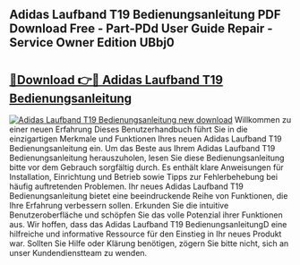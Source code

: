 ## Adidas Laufband T19 Bedienungsanleitung PDF Download Free - Part-PDd User Guide Repair - Service Owner Edition UBbj0

# <h2><a href="http://df61u8b.blite.top/?on=Adidas+Laufband+T19+Bedienungsanleitung">🔗Download 👉🔴 Adidas Laufband T19 Bedienungsanleitung</a></h2>

[![Adidas Laufband T19 Bedienungsanleitung new download](https://i.imgur.com/lujVjoI.png)](http://df61u8b.blite.top/?on=Adidas+Laufband+T19+Bedienungsanleitung)
Willkommen zu einer neuen Erfahrung Dieses Benutzerhandbuch führt Sie in die einzigartigen Merkmale und Funktionen Ihres neuen Adidas Laufband T19 Bedienungsanleitung ein. Um das Beste aus Ihrem Adidas Laufband T19 Bedienungsanleitung herauszuholen, lesen Sie diese Bedienungsanleitung bitte vor dem Gebrauch sorgfältig durch. Es enthält klare Anweisungen für Installation, Einrichtung und Betrieb sowie Tipps zur Fehlerbehebung bei häufig auftretenden Problemen. Ihr neues Adidas Laufband T19 Bedienungsanleitung bietet eine beeindruckende Reihe von Funktionen, die Ihre Erfahrung verbessern sollen. Erkunden Sie die intuitive Benutzeroberfläche und schöpfen Sie das volle Potenzial ihrer Funktionen aus. Wir hoffen, dass das Adidas Laufband T19 BedienungsanleitungD eine hilfreiche und informative Ressource für den Einstieg in Ihr neues Produkt war. Sollten Sie Hilfe oder Klärung benötigen, zögern Sie bitte nicht, sich an unser Kundendienstteam zu wenden.
